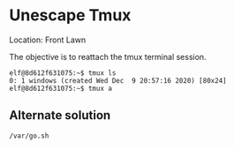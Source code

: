 # Unescape Tmux
Location: Front Lawn

The objective is to reattach the tmux terminal session.
```
elf@8d612f631075:~$ tmux ls
0: 1 windows (created Wed Dec  9 20:57:16 2020) [80x24]
elf@8d612f631075:~$ tmux a
```

## Alternate solution
`/var/go.sh`
<!--stackedit_data:
eyJoaXN0b3J5IjpbLTI4NTM0NjAyMSw1ODY1NjI3MTIsLTgwOT
Y3NTAzMF19
-->